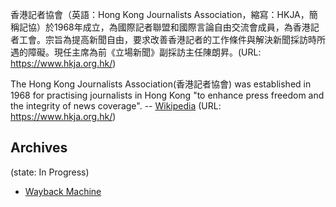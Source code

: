 
香港記者協會（英語：Hong Kong Journalists Association，縮寫：HKJA，簡稱記協）於1968年成立，為國際記者聯盟和國際言論自由交流會成員，為香港記者工會。宗旨為提高新聞自由，要求改善香港記者的工作條件與解決新聞採訪時所遇的障礙。現任主席為前《立場新聞》副採訪主任陳朗昇。(URL: https://www.hkja.org.hk/)

The Hong Kong Journalists Association(香港記者協會) was established in 1968 for practising journalists in Hong Kong "to enhance press freedom and the integrity of news coverage". -- [Wikipedia](https://en.wikipedia.org/wiki/Hong_Kong_Journalists_Association) (URL: https://www.hkja.org.hk/)


## Archives
(state: In Progress)

- [Wayback Machine](https://web.archive.org/web/*/http://www.hkja.org.hk/)